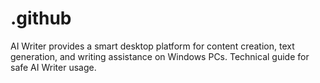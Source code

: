 # .github
AI Writer provides a smart desktop platform for content creation, text generation, and writing assistance on Windows PCs. Technical guide for safe AI Writer usage.
